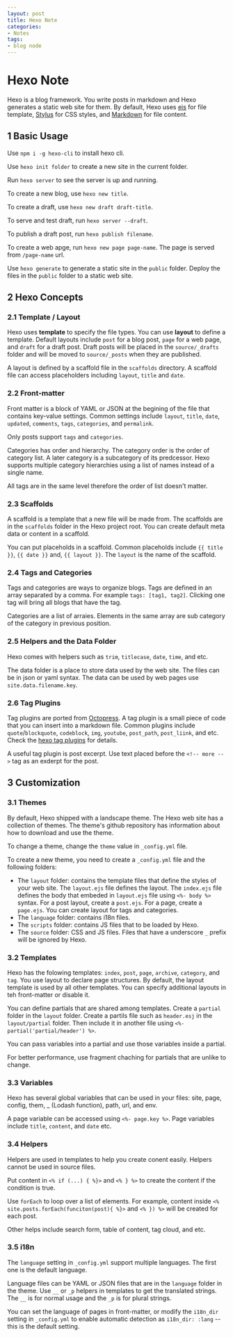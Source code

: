 ```yaml
---
layout: post
title: Hexo Note
categories:
- Notes
tags:
- blog node
---
```

# Hexo Note

Hexo is a blog framework. You write posts in markdown and Hexo generates a static web site for them. By default, Hexo uses [ejs](http://www.embeddedjs.com/) for file template, [Stylus](http://stylus-lang.com/) for CSS styles, and [Markdown](https://daringfireball.net/projects/markdown/) for file content.

## 1 Basic Usage

Use `npm i -g hexo-cli` to install hexo cli.

Use `hexo init folder` to create a new site in the current folder.

Run `hexo server` to see the server is up and running.

To create a new blog, use `hexo new title`.

To create a draft, use `hexo new draft draft-title`.

To serve and test draft, run `hexo server --draft`.

To publish a draft post, run `hexo publish filename`.

To create a web apge, run `hexo new page page-name`. The page is served from `/page-name` url.

Use `hexo generate` to generate a static site in the `public` folder. Deploy the files in the `public` folder to a static web site.

## 2 Hexo Concepts

### 2.1 Template / Layout

Hexo uses **template** to specify the file types. You can use **layout** to define a template. Default layouts include `post` for a blog post, `page` for a web page, and `draft` for a draft post. Draft posts will be placed in the `source/_drafts` folder and will be moved to `source/_posts` when they are published.

A layout is defined by a scaffold file in the `scaffolds` directory. A scaffold file can access placeholders including `layout`, `title` and `date`.

### 2.2 Front-matter

Front matter is a block of YAML or JSON at the begining of the file that contains key-value settings. Common settings include `layout`, `title`, `date`, `updated`, `comments`, `tags`, `categories`, and `permalink`.

Only posts support `tags` and `categories`.

Categories has order and hierarchy. The category order is the order of category list. A later category is a subcategory of its predcessor. Hexo supports multiple category hierarchies using a list of names instead of a single name.

All tags are in the same level therefore the order of list doesn't matter.

### 2.3 Scaffolds

A scaffold is a template that a new file will be made from. The scaffolds are in the `scaffolds` folder in the Hexo project root. You can create default meta data or content in a scaffold.

You can put placeholds in a scaffold. Common placeholds include `{{ title }}`, `{{ date }}` and, `{{ layout }}`. The `layout` is the name of the scaffold.

### 2.4 Tags and Categories

Tags and categories are ways to organize blogs. Tags are defined in an array separated by a comma. For example `tags: [tag1, tag2]`. Clicking one tag will bring all blogs that have the tag.

Categories are a list of arraies. Elements in the same array are sub category of the category in previous position.

### 2.5 Helpers and the Data Folder

Hexo comes with helpers such as `trim`, `titlecase`, `date`, `time`, and etc.

The data folder is a place to store data used by the web site. The files can be in json or yaml syntax. The data can be used by web pages use `site.data.filename.key`.

### 2.6 Tag Plugins

Tag plugins are ported from [Octopress](http://octopress.org/docs/). A tag plugin is a small piece of code that you can insert into a markdown file. Common plugins include `quote`/`blockquote`, `codeblock`, `img`, `youtube`, `post_path`, `post_liink`, and etc. Check the [hexo tag plugins](https://hexo.io/docs/tag-plugins.html) for details.

A useful tag plugin is post excerpt. Use text placed before the `<!-- more -->` tag as an exderpt for the post.

## 3 Customization

### 3.1 Themes

By default, Hexo shipped with a landscape theme. The Hexo web site has a collection of themes. The theme's github repository has information about how to download and use the theme.

To change a theme, change the `theme` value in `_config.yml` file.

To create a new theme, you need to create a `_config.yml` file and the following folders:

* The `layout` folder:  contains the template files that define the styles of your web site. The `layout.ejs` file defines the layout. The `index.ejs` file defines the body that embeded in `layout.ejs` file using `<%- body %>` syntax. For a post layout, create a `post.ejs`. For a page, create a `page.ejs`. You can create layout for tags and categories.
* The `language` folder:  contains i18n files.
* The `scripts` folder: contains JS files that to be loaded by Hexo.
* The `source` folder: CSS and JS files. Files that have a underscore `_` prefix will be ignored by Hexo.

### 3.2 Templates

Hexo has the folowing templates: `index`, `post`, `page`, `archive`, `category`, and `tag`. You use layout to declare page structures. By default, the layout template is used by all other templates. You can specify additional layouts in teh front-matter or disable it.

You can define partials that are shared among templates. Create a `partial` folder in the `layout` folder. Create a partils file such as `header.esj` in the `layout/partial` folder. Then include it in another file using `<%- partial('partial/header') %>`.

You can pass variables into a partial and use those variables inside a partial.

For better performance, use fragment chaching for partials that are unlike to change. 

### 3.3 Variables

Hexo has several global variables that can be used in your files: site, page, config, them, _ (Lodash function), path, url, and env.

A page variable can be accessed using `<%- page.key %>`. Page variables include `title`, `content`, and `date` etc.

### 3.4 Helpers

Helpers are used in templates to help you create conent easily. Helpers cannot be used in source files.

Put content in `<% if (...) { %}>` and `<% } %>` to create the content if the condition is true.

Use `forEach` to loop over a list of elements. For example, content inside `<% site.posts.forEach(funciton(post){ %}>` and `<% }) %>` will be created for each post.

Other helps include search form, table of content, tag cloud, and etc.

### 3.5 i18n

The `language` setting in `_config.yml` support multiple languages. The first one is the default language.

Language files can be YAML or JSON files that are in the `language` folder in the theme. Use `__` or `_p` helpers in templates to get the translated strings. The `__` is for normal usage and the `_p` is for plural strings.

You can set the language of pages in front-matter, or modify the `i18n_dir` setting in `_config.yml` to enable automatic detection as `i18n_dir: :lang` -- this is the default setting.
